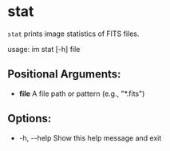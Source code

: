 # stat
`stat` prints image statistics of FITS files.

usage: im stat [-h] file

## Positional Arguments:
  - **file**        A file path or pattern (e.g., "*.fits")  

## Options:
  - -h, --help      Show this help message and exit  
